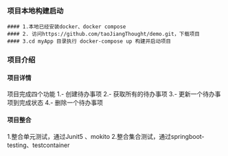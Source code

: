 
### 项目本地构建启动
```
#### 1.本地已经安装docker、docker compose
#### 2. 访问https://github.com/taoJiangThought/demo.git，下载项目
#### 3.cd myApp 目录执行 docker-compose up 构建并启动项目
```
### 项目介绍

#### 项目详情
 项目完成四个功能
 1.- 创建待办事项
 2.- 获取所有的待办事项
 3.- 更新一个待办事项到完成状态
 4.- 删除一个待办事项
#### 项目整合
   1.整合单元测试，通过Junit5 、mokito
   2.整合集合测试，通过springboot-testing、testcontainer
